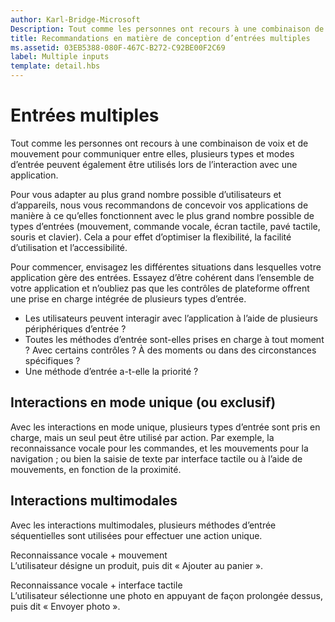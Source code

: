 ```yaml
---
author: Karl-Bridge-Microsoft
Description: Tout comme les personnes ont recours à une combinaison de voix et de mouvement pour communiquer entre elles, plusieurs types et modes d’entrée peuvent également être utilisés lors de l’interaction avec une application.
title: Recommandations en matière de conception d’entrées multiples
ms.assetid: 03EB5388-080F-467C-B272-C92BE00F2C69
label: Multiple inputs
template: detail.hbs
---
```


# Entrées multiples

Tout comme les personnes ont recours à une combinaison de voix et de mouvement pour communiquer entre elles, plusieurs types et modes d’entrée peuvent également être utilisés lors de l’interaction avec une application.


Pour vous adapter au plus grand nombre possible d’utilisateurs et d’appareils, nous vous recommandons de concevoir vos applications de manière à ce qu’elles fonctionnent avec le plus grand nombre possible de types d’entrées (mouvement, commande vocale, écran tactile, pavé tactile, souris et clavier). Cela a pour effet d’optimiser la flexibilité, la facilité d’utilisation et l’accessibilité.

Pour commencer, envisagez les différentes situations dans lesquelles votre application gère des entrées. Essayez d’être cohérent dans l’ensemble de votre application et n’oubliez pas que les contrôles de plateforme offrent une prise en charge intégrée de plusieurs types d’entrée.

-   Les utilisateurs peuvent interagir avec l’application à l’aide de plusieurs périphériques d’entrée ?
-   Toutes les méthodes d’entrée sont-elles prises en charge à tout moment ? Avec certains contrôles ? À des moments ou dans des circonstances spécifiques ?
-   Une méthode d’entrée a-t-elle la priorité ?

## <span id="Single__or_exclusive_-mode_interactions_"></span><span id="single__or_exclusive_-mode_interactions_"></span><span id="SINGLE__OR_EXCLUSIVE_-MODE_INTERACTIONS_"></span>Interactions en mode unique (ou exclusif)


Avec les interactions en mode unique, plusieurs types d’entrée sont pris en charge, mais un seul peut être utilisé par action. Par exemple, la reconnaissance vocale pour les commandes, et les mouvements pour la navigation ; ou bien la saisie de texte par interface tactile ou à l’aide de mouvements, en fonction de la proximité.

## <span id="Multimodal_interactions"></span><span id="multimodal_interactions"></span><span id="MULTIMODAL_INTERACTIONS"></span>Interactions multimodales


Avec les interactions multimodales, plusieurs méthodes d’entrée séquentielles sont utilisées pour effectuer une action unique.

<span id="Speech___gesture"></span><span id="speech___gesture"></span><span id="SPEECH___GESTURE"></span>Reconnaissance vocale + mouvement  
L’utilisateur désigne un produit, puis dit « Ajouter au panier ».

<span id="Speech___touch"></span><span id="speech___touch"></span><span id="SPEECH___TOUCH"></span>Reconnaissance vocale + interface tactile  
L’utilisateur sélectionne une photo en appuyant de façon prolongée dessus, puis dit « Envoyer photo ».





<!--HONumber=May16_HO2-->


